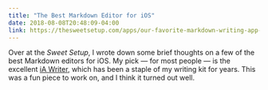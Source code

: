 ```yaml
---
title: "The Best Markdown Editor for iOS"
date: 2018-08-08T20:48:09-04:00
link: https://thesweetsetup.com/apps/our-favorite-markdown-writing-app-for-the-iphone/
---
```


Over at the *Sweet Setup*, I wrote down some brief thoughts on a few of the best Markdown editors for iOS. My pick — for most people — is the excellent [iA Writer](https://thesweetsetup.com/apps/our-favorite-markdown-writing-app-for-the-iphone/), which has been a staple of my writing kit for years. This was a fun piece to work on, and I think it turned out well. 
